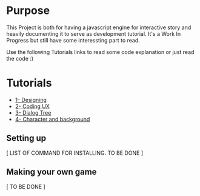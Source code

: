 # Purpose 

This Project is both for having a javascript engine for interactive story and heavily documenting it to serve as development tutorial. It's a Work In Progress but still have some interessting part to read.

Use the following Tutorials links to read some code explanation or just read the code :)


# Tutorials 

- [1- Designing ](docs/step-1_design.md)
- [2- Coding UX ](docs/step-2_coding_ux.md)
- [3- Dialog Tree ](docs/step-3_dialogue_tree.md)
- [4- Character and background ](docs/step-4_character_and_background.md)



 ## Setting up

[ LIST OF COMMAND FOR INSTALLING. TO BE DONE ]
 
 ## Making your own game
 
 [ TO BE DONE ]
 
